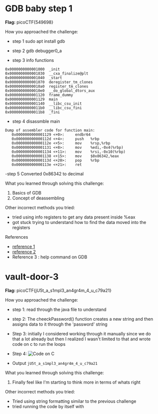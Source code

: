 # GDB baby step 1

**Flag:** picoCTF{549698}

How you approached the challenge:

- step 1
sudo apt install gdb

- step 2
gdb debugger0_a

- step 3
info functions
```
0x0000000000001000  _init
0x0000000000001030  __cxa_finalize@plt
0x0000000000001040  _start
0x0000000000001070  deregister_tm_clones
0x00000000000010a0  register_tm_clones
0x00000000000010e0  __do_global_dtors_aux
0x0000000000001120  frame_dummy
0x0000000000001129  main
0x0000000000001140  __libc_csu_init
0x00000000000011b0  __libc_csu_fini
0x00000000000011b8  _fini
```
- step 4
disassmble main

```
Dump of assembler code for function main:
   0x0000000000001129 <+0>:     endbr64
   0x000000000000112d <+4>:     push   %rbp
   0x000000000000112e <+5>:     mov    %rsp,%rbp
   0x0000000000001131 <+8>:     mov    %edi,-0x4(%rbp)
   0x0000000000001134 <+11>:    mov    %rsi,-0x10(%rbp)
   0x0000000000001138 <+15>:    mov    $0x86342,%eax
   0x000000000000113d <+20>:    pop    %rbp
   0x000000000000113e <+21>:    ret
```

-step 5
Converted 0x86342 to decimal

What you learned through solving this challenge:

1. Basics of GDB 
2. Concept of deassembling


Other incorrect methods you tried:

- tried using info registers to get any data present inside %eax
- got stuck trying to understand how to find the data moved into the registers 


References

- [reference 1](https://www.tutorialspoint.com/gnu_debugger/index.htm)
- [reference 2](https://www.geeksforgeeks.org/gdb-step-by-step-introduction/)
- Reference 3 : help command on GDB



# vault-door-3

**Flag:** picoCTF{jU5t_a_s1mpl3_an4gr4m_4_u_c79a21}

How you approached the challenge:

- step 1:
   read through the java file to understand 


- step 2:
   The cheeckPassword() function creates a new string and then assigns data to it through the 'password' string

- Step 3:
   initially I considered working through it manually since we do that a lot already but then I realized I wasn't limited to that and wrote code on c to run the loops

- Step 4:
  ![Code on C](https://github.com/user-attachments/assets/2270bb2d-74a0-4e5b-a91d-48fb165152f1)


- Output 
   ```jU5t_a_s1mpl3_an4gr4m_4_u_c79a21```


What you learned through solving this challenge:

1. Finally feel like I'm starting to think more in terms of whats right

Other incorrect methods you tried:
- Tried using string formatting similar to the previous challenge 
- tried running the code by itself with

